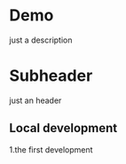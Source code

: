 # Demo

just a description

# Subheader
just an header

## Local development

1.the first development
